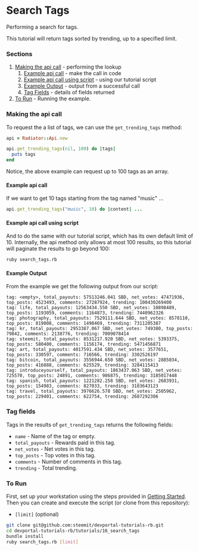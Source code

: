 # Search Tags

Performing a search for tags.

This tutorial will return tags sorted by trending, up to a specified limit.

### Sections

1. [Making the api call](#making-the-api-call) - performing the lookup
    1. [Example api call](#example-api-call) - make the call in code
    1. [Example api call using script](#example-api-call-using-script) - using our tutorial script
    1. [Example Output](#example-output) - output from a successful call
    1. [Tag Fields](#tag-fields) - details of fields returned
1. [To Run](#to-run) - Running the example.

### Making the api call

To request the a list of tags, we can use the `get_trending_tags` method:

```ruby
api = Radiator::Api.new

api.get_trending_tags(nil, 100) do |tags|
  puts tags
end
```

Notice, the above example can request up to 100 tags as an array.

#### Example api call

If we want to get 10 tags starting from the tag named "music" ...

```ruby
api.get_trending_tags("music", 10) do |content| ...
```

#### Example api call using script

And to do the same with our tutorial script, which has its own default limit of 10.  Internally, the api method only allows at most 100 results, so this tutorial will paginate the results to go beyond 100:

```bash
ruby search_tags.rb
```

#### Example Output

From the example we get the following output from our script:

```
tag: <empty>, total_payouts: 57513246.041 SBD, net_votes: 47471936, top_posts: 4523493, comments: 27287924, trending: 100430269400
tag: life, total_payouts: 12563434.550 SBD, net_votes: 10898489, top_posts: 1193059, comments: 1164873, trending: 7440962326
tag: photography, total_payouts: 7529111.644 SBD, net_votes: 8578110, top_posts: 819008, comments: 1498469, trending: 7311205387
tag: kr, total_payouts: 2953387.067 SBD, net_votes: 749380, top_posts: 79842, comments: 2138776, trending: 7009078414
tag: steemit, total_payouts: 8531217.920 SBD, net_votes: 5393375, top_posts: 580400, comments: 1156174, trending: 5471456871
tag: art, total_payouts: 4017591.434 SBD, net_votes: 3577651, top_posts: 330597, comments: 716566, trending: 3302526197
tag: bitcoin, total_payouts: 3556944.650 SBD, net_votes: 2885034, top_posts: 416088, comments: 625529, trending: 3284115413
tag: introduceyourself, total_payouts: 1863437.063 SBD, net_votes: 725570, top_posts: 24891, comments: 986875, trending: 3185017448
tag: spanish, total_payouts: 1221282.258 SBD, net_votes: 2683931, top_posts: 154983, comments: 827033, trending: 3103643123
tag: travel, total_payouts: 3976626.578 SBD, net_votes: 2505962, top_posts: 229401, comments: 622754, trending: 2687292306
```

### Tag fields

Tags in the results of `get_trending_tags` returns the following fields:

* `name` - Name of the tag or empty.
* `total_payouts` - Rewards paid in this tag.
* `net_votes` - Net votes in this tag.
* `top_posts` - Top votes in this tag.
* `comments` - Number of comments in this tag.
* `trending` - Total trending.

### To Run

First, set up your workstation using the steps provided in [Getting Started](https://developers.steem.io/tutorials-ruby/getting_started).  Then you can create and execute the script (or clone from this repository):

* `[limit]` (optional)

```bash
git clone git@github.com:steemit/devportal-tutorials-rb.git
cd devportal-tutorials-rb/tutorials/16_search_tags
bundle install
ruby search_tags.rb [limit]
```

